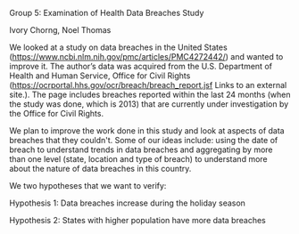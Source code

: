 Group 5: Examination of Health Data Breaches Study

Ivory Chorng, Noel Thomas

We looked at a study on data breaches in the United States (https://www.ncbi.nlm.nih.gov/pmc/articles/PMC4272442/) and 
wanted to improve it. The author’s data was acquired from the U.S. Department of Health and Human Service, Office for 
Civil Rights (https://ocrportal.hhs.gov/ocr/breach/breach_report.jsf Links to an external site.). The page includes 
breaches reported within the last 24 months (when the study was done, which is 2013) that are currently under 
investigation by the Office for Civil Rights.

We plan to improve the work done in this study and look at aspects of data breaches that they couldn't. Some of our 
ideas include: using the date of breach to understand trends in data breaches and aggregating by more than one level
(state, location and type of breach) to understand more about the nature of data breaches in this country.

We two hypotheses that we want to verify:

Hypothesis 1: Data breaches increase during the holiday season

Hypothesis 2: States with higher population have more data breaches